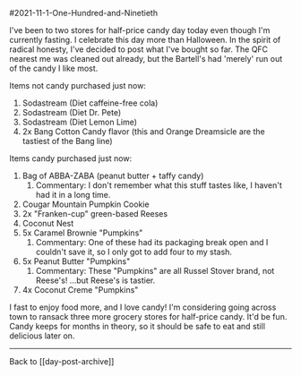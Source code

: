 #2021-11-1-One-Hundred-and-Ninetieth

I've been to two stores for half-price candy day today even though I'm currently fasting.  I celebrate this day more than Halloween.  In the spirit of radical honesty, I've decided to post what I've bought so far.  The QFC nearest me was cleaned out already, but the Bartell's had 'merely' run out of the candy I like most.

Items not candy purchased just now:
1.  Sodastream (Diet caffeine-free cola)
2.  Sodastream (Diet Dr. Pete)
3.  Sodastream (Diet Lemon Lime)
4.  2x Bang Cotton Candy flavor (this and Orange Dreamsicle are the tastiest of the Bang line)

Items candy purchased just now:
1.	Bag of ABBA-ZABA (peanut butter + taffy candy)
	1.	Commentary:  I don't remember what this stuff tastes like, I haven't had it in a long time.
2.	Cougar Mountain Pumpkin Cookie
3.	2x "Franken-cup" green-based Reeses
4.	Coconut Nest
5.	5x Caramel Brownie "Pumpkins"
	1.	Commentary:  One of these had its packaging break open and I couldn't save it, so I only got to add four to my stash.
6.	5x Peanut Butter "Pumpkins"
	1.	Commentary:  These "Pumpkins" are all Russel Stover brand, not Reese's!  ...but Reese's is tastier.
7.	4x Coconut Creme "Pumpkins"

I fast to enjoy food more, and I love candy!  I'm considering going across town to ransack three more grocery stores for half-price candy.  It'd be fun.  Candy keeps for months in theory, so it should be safe to eat and still delicious later on.

---
Back to [[day-post-archive]]
